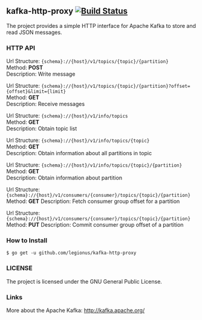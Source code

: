 ## kafka-http-proxy [![Build Status](https://travis-ci.org/legionus/kafka-http-proxy.svg?branch=master)](https://travis-ci.org/legionus/kafka-http-proxy)

The project provides a simple HTTP interface for Apache Kafka to store and
read JSON messages.


### HTTP API

Url Structure: `{schema}://{host}/v1/topics/{topic}/{partition}`  
Method: **POST**  
Description: Write message  


Url Structure: `{schema}://{host}/v1/topics/{topic}/{partition}?offset={offset}&limit={limit}`  
Method: **GET**  
Description: Receive messages  


Url Structure: `{schema}://{host}/v1/info/topics`  
Method: **GET**  
Description: Obtain topic list  


Url Structure: `{schema}://{host}/v1/info/topics/{topic}`  
Method: **GET**  
Description: Obtain information about all partitions in topic  


Url Structure: `{schema}://{host}/v1/info/topics/{topic}/{partition}`  
Method: **GET**  
Description: Obtain information about partition  


Url Structure: `{schema}://{host}/v1/consumers/{consumer}/topics/{topic}/{partition}`  
Method: **GET**
Description: Fetch consumer group offset for a partition


Url Structure: `{schema}://{host}/v1/consumers/{consumer}/topics/{topic}/{partition}`  
Method: **PUT**
Description: Commit consumer group offset of a partition


### How to Install

    $ go get -u github.com/legionus/kafka-http-proxy

### LICENSE

The project is licensed under the GNU General Public License.

### Links

More about the Apache Kafka: http://kafka.apache.org/
